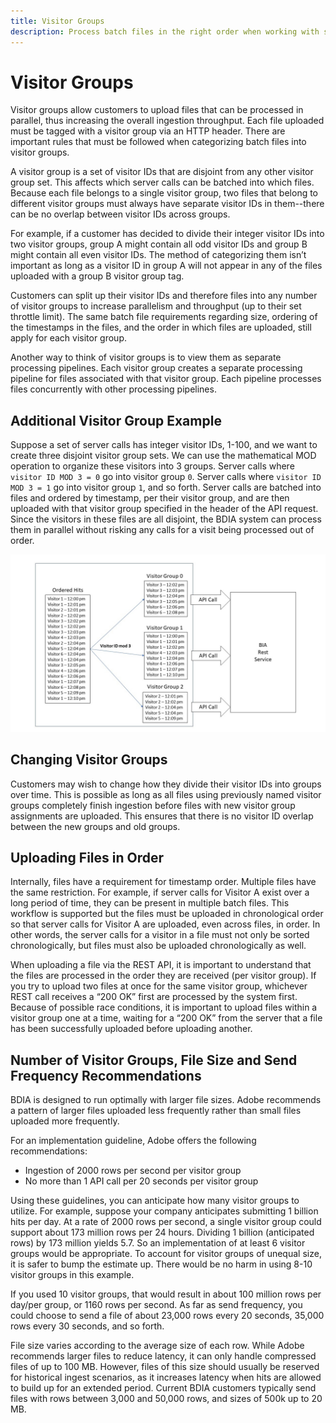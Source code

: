 ```yaml
---
title: Visitor Groups
description: Process batch files in the right order when working with several files at once.
---
```


# Visitor Groups

Visitor groups allow customers to upload files that can be processed in parallel, thus increasing the overall ingestion throughput. Each file uploaded must be tagged with a visitor group via an HTTP header. There are important rules that must be followed when categorizing batch files into visitor groups.

A visitor group is a set of visitor IDs that are disjoint from any other visitor group set. This affects which server calls can be batched into which files. Because each file belongs to a single visitor group, two files that belong to different visitor groups must always have separate visitor IDs in them--there can be no overlap between visitor IDs across groups.

For example, if a customer has decided to divide their integer visitor IDs into two visitor groups, group A might contain all odd visitor IDs and group B might contain all even visitor IDs. The method of categorizing them isn’t important as long as a visitor ID in group A will not appear in any of the files uploaded with a group B visitor group tag.

Customers can split up their visitor IDs and therefore files into any number of visitor groups to increase parallelism and throughput (up to their set throttle limit). The same batch file requirements regarding size, ordering of the timestamps in the files, and the order in which files are uploaded, still apply for each visitor group.

Another way to think of visitor groups is to view them as separate processing pipelines. Each visitor group creates a separate processing pipeline for files associated with that visitor group. Each pipeline processes files concurrently with other processing pipelines.

## Additional Visitor Group Example

Suppose a set of server calls has integer visitor IDs, 1-100, and we want to create three disjoint visitor group sets. We can use the mathematical MOD operation to organize these visitors into 3 groups. Server calls where `visitor ID MOD 3 = 0` go into visitor group `0`. Server calls where `visitor ID MOD 3 = 1` go into visitor group `1`, and so forth. Server calls are batched into files and ordered by timestamp, per their visitor group, and are then uploaded with that visitor group specified in the header of the API request. Since the visitors in these files are all disjoint, the BDIA system can process them in parallel without risking any calls for a visit being processed out of order.

![note visitor group diagram](../../../images/bia-visitor_groups.jpg)

## Changing Visitor Groups

Customers may wish to change how they divide their visitor IDs into groups over time. This is possible as long as all files using previously named visitor groups completely finish ingestion before files with new visitor group assignments are uploaded. This ensures that there is no visitor ID overlap between the new groups and old groups.

## Uploading Files in Order

Internally, files have a requirement for timestamp order. Multiple files have the same restriction. For example, if server calls for Visitor A exist over a long period of time, they can be present in multiple batch files. This workflow is supported but the files must be uploaded in chronological order so that server calls for Visitor A are uploaded, even across files, in order. In other words, the server calls for a visitor in a file must not only be sorted chronologically, but files must also be uploaded chronologically as well.

When uploading a file via the REST API, it is important to understand that the files are processed in the order they are received (per visitor group). If you try to upload two files at once for the same visitor group, whichever REST call receives a “200 OK” first are processed by the system first. Because of possible race conditions, it is important to upload files within a visitor group one at a time, waiting for a “200 OK” from the server that a file has been successfully uploaded before uploading another.

## Number of Visitor Groups, File Size and Send Frequency Recommendations

BDIA is designed to run optimally with larger file sizes. Adobe recommends a pattern of larger files uploaded less frequently rather than small files uploaded more frequently.

For an implementation guideline, Adobe offers the following recommendations:

* Ingestion of 2000 rows per second per visitor group
* No more than 1 API call per 20 seconds per visitor group

Using these guidelines, you can anticipate how many visitor groups to utilize.  For example, suppose your company anticipates submitting 1 billion hits per day.  At a rate of 2000 rows per second, a single visitor group could support about 173 million rows per 24 hours.  Dividing 1 billion (anticipated rows) by 173 million yields 5.7.  So an implementation of at least 6 visitor groups would be appropriate.  To account for visitor groups of unequal size, it is safer to bump the estimate up. There would be no harm in using 8-10 visitor groups in this example.

If you used 10 visitor groups, that would result in about 100 million rows per day/per group, or 1160 rows per second.  As far as send frequency, you could choose to send a file of about 23,000 rows every 20 seconds, 35,000 rows every 30 seconds, and so forth.

File size varies according to the average size of each row.  While Adobe recommends larger files to reduce latency, it can only handle compressed files of up to 100 MB.  However, files of this size should usually be reserved for historical ingest scenarios, as it increases latency when hits are allowed to build up for an extended period. Current BDIA customers typically send files with rows between 3,000 and 50,000 rows, and sizes of 500k up to 20 MB.
